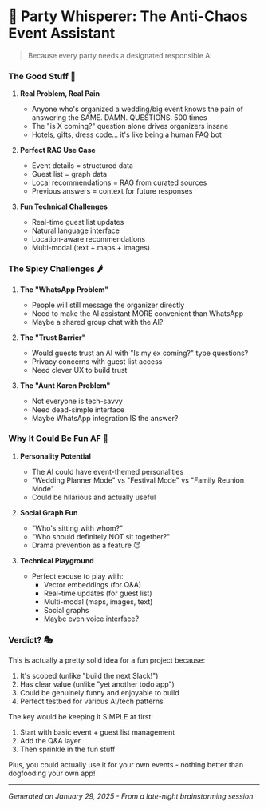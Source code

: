 # 🎪 Party Whisperer: The Anti-Chaos Event Assistant

> Because every party needs a designated responsible AI

### The Good Stuff 🎯

1. **Real Problem, Real Pain**
   - Anyone who's organized a wedding/big event knows the pain of answering the SAME. DAMN. QUESTIONS. 500 times
   - The "is X coming?" question alone drives organizers insane
   - Hotels, gifts, dress code... it's like being a human FAQ bot

2. **Perfect RAG Use Case**
   - Event details = structured data
   - Guest list = graph data
   - Local recommendations = RAG from curated sources
   - Previous answers = context for future responses

3. **Fun Technical Challenges**
   - Real-time guest list updates
   - Natural language interface
   - Location-aware recommendations
   - Multi-modal (text + maps + images)

### The Spicy Challenges 🌶️

1. **The "WhatsApp Problem"**
   - People will still message the organizer directly
   - Need to make the AI assistant MORE convenient than WhatsApp
   - Maybe a shared group chat with the AI? 

2. **The "Trust Barrier"**
   - Would guests trust an AI with "Is my ex coming?" type questions?
   - Privacy concerns with guest list access
   - Need clever UX to build trust

3. **The "Aunt Karen Problem"**
   - Not everyone is tech-savvy
   - Need dead-simple interface
   - Maybe WhatsApp integration IS the answer?

### Why It Could Be Fun AF 🎪

1. **Personality Potential**
   - The AI could have event-themed personalities
   - "Wedding Planner Mode" vs "Festival Mode" vs "Family Reunion Mode"
   - Could be hilarious and actually useful

2. **Social Graph Fun**
   - "Who's sitting with whom?"
   - "Who should definitely NOT sit together?"
   - Drama prevention as a feature 😈

3. **Technical Playground**
   - Perfect excuse to play with:
     - Vector embeddings (for Q&A)
     - Real-time updates (for guest list)
     - Multi-modal (maps, images, text)
     - Social graphs
     - Maybe even voice interface?

### Verdict? 🎭

This is actually a pretty solid idea for a fun project because:
1. It's scoped (unlike "build the next Slack!")
2. Has clear value (unlike "yet another todo app")
3. Could be genuinely funny and enjoyable to build
4. Perfect testbed for various AI/tech patterns

The key would be keeping it SIMPLE at first:
1. Start with basic event + guest list management
2. Add the Q&A layer
3. Then sprinkle in the fun stuff

Plus, you could actually use it for your own events - nothing better than dogfooding your own app!

---
_Generated on January 29, 2025 - From a late-night brainstorming session_ 